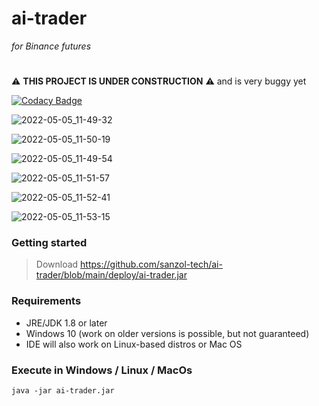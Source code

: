 # ai-trader 

*for Binance futures*

#
:warning: **THIS PROJECT IS UNDER CONSTRUCTION** :warning: and is very buggy yet

[![Codacy Badge](https://app.codacy.com/project/badge/Grade/1698016b6e03498583a8a8fa2ec0d9e3)](https://www.codacy.com/gh/sanzol-tech/ai-trader/dashboard?utm_source=github.com&amp;utm_medium=referral&amp;utm_content=sanzol-tech/ai-trader&amp;utm_campaign=Badge_Grade)

![2022-05-05_11-49-32](https://user-images.githubusercontent.com/68629815/166961050-53406f71-f8e9-404f-9dca-447170f7eb88.png)

![2022-05-05_11-50-19](https://user-images.githubusercontent.com/68629815/166961185-8e822ae5-3b44-4cc7-932a-6777ebec752a.png)

![2022-05-05_11-49-54](https://user-images.githubusercontent.com/68629815/166961128-c0e47c2d-794d-46ed-be83-d6537f4b8cf4.png)

![2022-05-05_11-51-57](https://user-images.githubusercontent.com/68629815/166961226-670f8fb9-5250-4a29-aeea-02d3b1306b00.png)

![2022-05-05_11-52-41](https://user-images.githubusercontent.com/68629815/166961307-f06389cf-f2a4-4f73-ad08-f586db1efdc3.png)

![2022-05-05_11-53-15](https://user-images.githubusercontent.com/68629815/166961348-ef19e0da-288b-4506-b789-0f5bb92b720f.png)


### Getting started
> Download
https://github.com/sanzol-tech/ai-trader/blob/main/deploy/ai-trader.jar


### Requirements
- JRE/JDK 1.8 or later
- Windows 10 (work on older versions is possible, but not guaranteed)
- IDE will also work on Linux-based distros or Mac OS


### Execute in Windows / Linux / MacOs
```
java -jar ai-trader.jar
```
